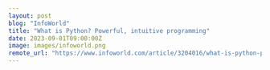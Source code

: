 ```yaml
---
layout: post
blog: "InfoWorld"
title: "What is Python? Powerful, intuitive programming"
date: 2023-09-01T09:00:00Z
image: images/infoworld.png
remote_url: "https://www.infoworld.com/article/3204016/what-is-python-powerful-intuitive-programming.html#tk.rss_applicationdevelopment"
---
```

